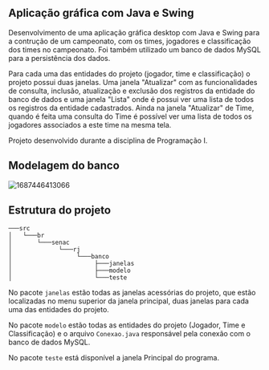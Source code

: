 ## Aplicação gráfica com Java e Swing

Desenvolvimento de uma aplicação gráfica desktop com Java e Swing  para a contrução de um campeonato, com os times, jogadores e classificação dos times no campeonato. Foi também utilizado um banco de dados MySQL para a persistência dos dados.

Para cada uma das entidades do projeto (jogador, time e classificação) o projeto possui duas janelas. Uma janela "Atualizar" com as funcionalidades de consulta, inclusão, atualização e exclusão dos registros da entidade do banco de dados e uma janela "Lista" onde é possui ver uma lista de todos os registros da entidade cadastrados. Ainda na janela "Atualizar" de Time, quando é feita uma consulta do Time é possível ver uma lista de todos os jogadores associados a este time na mesma tela.

Projeto desenvolvido durante a disciplina de Programação I.

## Modelagem do banco

![1687446413066](image/README/1687446413066.png)

## Estrutura do projeto

```
───src
│   └───br
│       └───senac
│             └───rj
│                  └───banco
│                       ├───janelas
│                       ├───modelo
│                       └───teste
```

No pacote `janelas` estão todas as janelas acessórias do projeto, que estão localizadas no menu superior da janela principal, duas janelas para cada uma das entidades do projeto.

No pacote `modelo` estão todas as entidades do projeto (Jogador, Time e Classificação) e o arquivo `Conexao.java` responsável pela conexão com o banco de dados MySQL.

No pacote `teste` está disponível a janela Principal do programa.
